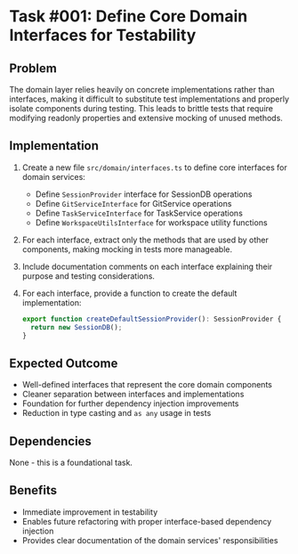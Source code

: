 # Task #001: Define Core Domain Interfaces for Testability

## Problem

The domain layer relies heavily on concrete implementations rather than interfaces, making it difficult to substitute test implementations and properly isolate components during testing. This leads to brittle tests that require modifying readonly properties and extensive mocking of unused methods.

## Implementation

1. Create a new file `src/domain/interfaces.ts` to define core interfaces for domain services:
   - Define `SessionProvider` interface for SessionDB operations
   - Define `GitServiceInterface` for GitService operations
   - Define `TaskServiceInterface` for TaskService operations
   - Define `WorkspaceUtilsInterface` for workspace utility functions

2. For each interface, extract only the methods that are used by other components, making mocking in tests more manageable.

3. Include documentation comments on each interface explaining their purpose and testing considerations.

4. For each interface, provide a function to create the default implementation:
   ```typescript
   export function createDefaultSessionProvider(): SessionProvider {
     return new SessionDB();
   }
   ```

## Expected Outcome

- Well-defined interfaces that represent the core domain components
- Cleaner separation between interfaces and implementations
- Foundation for further dependency injection improvements
- Reduction in type casting and `as any` usage in tests

## Dependencies

None - this is a foundational task.

## Benefits

- Immediate improvement in testability
- Enables future refactoring with proper interface-based dependency injection
- Provides clear documentation of the domain services' responsibilities 
